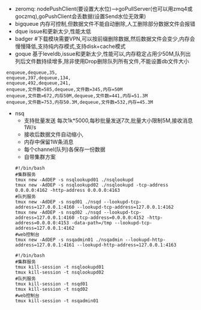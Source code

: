 * zeromq: nodePushClient(要设置大水位)-->goPullServer(也可以用zmq4或goczmq),goPushClient会丢数据(设置Send水位无效果)
* bigqueue 内存可控制,但数据文件不能自动删除,人工删除部分数据文件会报错
* dque issue和更新太少,性能太低
* badger #下载模块需要VPN,可以按前缀删除数据,然后数据文件会变少,内存会慢慢降低,支持纯内存模式,支持disk+cache模式
* goque 基于leveldb,issue和更新太少,性能可以,内存稳定占用少50M,队列出列后文件数持续增多,除非使用Drop删除队列所有文件,不能设置db文件大小
```
enqueue,dequeue,35,
enqueue,397,dequeue,134,
enqueue,492,dequeue,241,
enqueue,文件数=585,dequeue,文件数=345,内存=50M
enqueue,文件数=672,内存50M,dequeue,文件数=441,内存=51.3M
enqueue,文件数=753,内存50.3M,dequeue,文件数=532,内存=45.3M
```
* nsq 
  * 支持批量发送 每次1k*5000,每秒批量发送7次,批量大小限制5M,接收消息1W/s
  * 接收后数据文件自动缩小,
  * 内存中保留1W条消息
  * 每个channel(队列)各保存一份数据
  * 自带集群方案
  ```
  #!/bin/bash
  #集群服务
  tmux new -AdDEP -s nsqlookupd01 ./nsqlookupd
  tmux new -AdDEP -s nsqlookupd02 ./nsqlookupd -tcp-address 0.0.0.0:4162 -http-address 0.0.0.0:4163
  #队列服务
  tmux new -AdDEP -s nsqd01 ./nsqd --lookupd-tcp-address=127.0.0.1:4160 --lookupd-tcp-address=127.0.0.1:4162
  tmux new -AdDEP -s nsqd02 ./nsqd --lookupd-tcp-address=127.0.0.1:4160 -tcp-address=0.0.0.0:4152 -http-address=0.0.0.0:4153 -data-path=/tmp --lookupd-tcp-address=127.0.0.1:4162
  #web控制台
  tmux new -AdDEP -s nsqadmin01 ./nsqadmin --lookupd-http-address=127.0.0.1:4161 --lookupd-http-address=127.0.0.1:4163
  ```
  ```
  #!/bin/bash
  #集群服务
  tmux kill-session -t nsqlookupd01
  tmux kill-session -t nsqlookupd02
  #队列服务
  tmux kill-session -t nsqd01
  tmux kill-session -t nsqd02
  #web控制台
  tmux kill-session -t nsqadmin01
  ```
